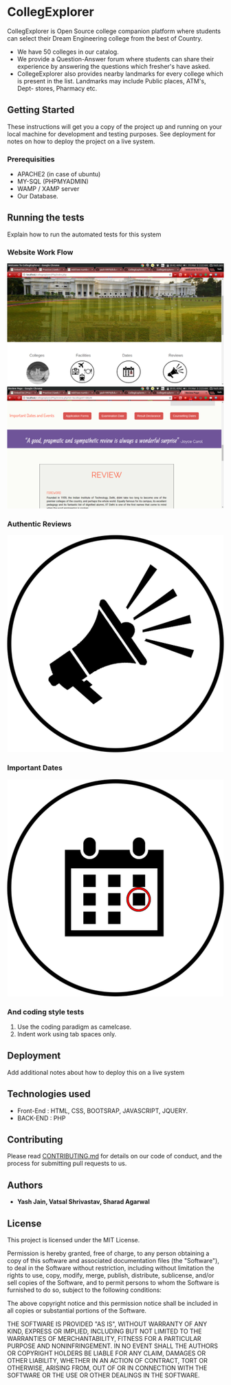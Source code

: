 # CollegExplorer

CollegExplorer is Open Source college companion platform where students can select their Dream Engineering college from the best of Country.
 * We have 50 colleges in our catalog.
 * We provide a Question-Answer forum where students can share their experience by answering the questions which fresher's have asked.
 * CollegeExplorer also provides nearby landmarks for every college which is present in the list. Landmarks may include Public places, ATM's,      Dept- stores, Pharmacy etc. 

## Getting Started

These instructions will get you a copy of the project up and running on your local machine for development and testing purposes. See deployment for notes on how to deploy the project on a live system.

### Prerequisities

 * APACHE2 (in case of ubuntu)
 * MY-SQL (PHPMYADMIN)
 * WAMP / XAMP server
 * Our Database.

## Running the tests

Explain how to run the automated tests for this system

### Website Work Flow

![Unable to load Image](https://github.com/CollegExplorer/CollegeExplorer-web/blob/master/assets/images/sc_1.png)
![Unable to load Image](https://github.com/CollegExplorer/CollegeExplorer-web/blob/master/assets/images/sc_2.png)
### Authentic Reviews
![Unable to load Image](https://github.com/CollegExplorer/CollegeExplorer-web/blob/master/assets/images/Authenticreviews.png)
### Important Dates
![Unable to load Image](https://github.com/CollegExplorer/CollegeExplorer-web/blob/master/assets/images/Importantdates.png)



### And coding style tests

1. Use the coding paradigm as camelcase.
2. Indent work using tab spaces only.

## Deployment

Add additional notes about how to deploy this on a live system

## Technologies used

* Front-End : HTML, CSS, BOOTSRAP, JAVASCRIPT, JQUERY. 
* BACK-END  : PHP

## Contributing

Please read [CONTRIBUTING.md](CONTRIBUTING.md) for details on our code of conduct, and the process for submitting pull requests to us.


## Authors

* **Yash Jain, Vatsal Shrivastav, Sharad Agarwal**

## License

This project is licensed under the MIT License.

Permission is hereby granted, free of charge, to any person obtaining a copy of this software and associated documentation files (the "Software"), to deal in the Software without restriction, including without limitation the rights to use, copy, modify, merge, publish, distribute, sublicense, and/or sell copies of the Software, and to permit persons to whom the Software is furnished to do so, subject to the following conditions:

The above copyright notice and this permission notice shall be included in all copies or substantial portions of the Software.

THE SOFTWARE IS PROVIDED "AS IS", WITHOUT WARRANTY OF ANY KIND, EXPRESS OR IMPLIED, INCLUDING BUT NOT LIMITED TO THE WARRANTIES OF MERCHANTABILITY, FITNESS FOR A PARTICULAR PURPOSE AND NONINFRINGEMENT. IN NO EVENT SHALL THE AUTHORS OR COPYRIGHT HOLDERS BE LIABLE FOR ANY CLAIM, DAMAGES OR OTHER LIABILITY, WHETHER IN AN ACTION OF CONTRACT, TORT OR OTHERWISE, ARISING FROM, OUT OF OR IN CONNECTION WITH THE SOFTWARE OR THE USE OR OTHER DEALINGS IN THE SOFTWARE.
